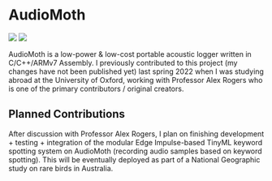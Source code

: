 # AudioMoth

[![](https://img.shields.io/badge/AudioMoth-Github-green)](https://github.com/OpenAcousticDevices)
[![](https://img.shields.io/badge/AudioMoth-Info-blue)](https://www.openacousticdevices.info/audiomoth)

AudioMoth is a low-power & low-cost portable acoustic logger written in C/C++/ARMv7 Assembly. I previously contributed to this project (my changes have not been published yet) last spring 2022 when I was studying abroad at the University of Oxford, working with Professor Alex Rogers who is one of the primary contributors / original creators. 


## Planned Contributions
After discussion with Professor Alex Rogers, I plan on finishing development + testing + integration of the modular Edge Impulse-based TinyML keyword spotting system on AudioMoth (recording audio samples based on keyword spotting). This will be eventually deployed as part of a National Geographic study on rare birds in Australia.  
